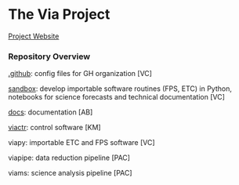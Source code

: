 # The Via Project

[Project Website](https://via-project.org/)

### Repository Overview

[.github](https://github.com/via-project/.github): config files for GH organization [VC]

[sandbox](https://github.com/via-project/sandbox): develop importable software routines (FPS, ETC) in Python, notebooks for science forecasts and technical documentation [VC]

[docs](https://github.com/via-project/docs): documentation [AB]

[viactr](https://github.com/via-project/viactrl): control software [KM]

viapy: importable ETC and FPS software [VC]

viapipe: data reduction pipeline [PAC]

viams: science analysis pipeline [PAC]
